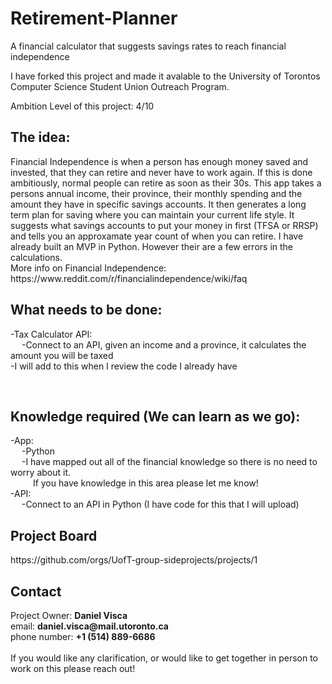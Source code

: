 # Retirement-Planner
A financial calculator that suggests savings rates to reach financial independence

I have forked this project and made it avalable to the University of Torontos Computer Science Student Union Outreach Program.

Ambition Level of this project: 4/10

<h2>The idea:</h2> 
<p>
Financial Independence is when a person has enough money saved and invested, that they can retire and never have to work again. If this is done ambitiously, normal people can retire as soon as their 30s.
This app takes a persons annual income, their province, their monthly spending and the amount they have in specific savings accounts.
It then generates a long term plan for saving where you can maintain your current life style. It suggests what savings accounts to put your money in first (TFSA or RRSP) and tells you an approxamate year count of when you can retire. I have already built an MVP
in Python. However their are a few errors in the calculations. <br>
More info on Financial Independence: https://www.reddit.com/r/financialindependence/wiki/faq

</p>

<h2>What needs to be done:</h2>
<p>
-Tax Calculator API: <br>
    &emsp; -Connect to an API, given an income and a province, it calculates the amount you will be taxed <br>
-I will add to this when I review the code I already have<br>
 </p>
<br>
<h2>Knowledge required (We can learn as we go):</h2>
<p>
-App: <br>
    &emsp; -Python <br>
    &emsp; -I have mapped out all of the financial knowledge so there is no need to worry about it. <br>
    &emsp; &emsp; If you have knowledge in this area please let me know! <br>
-API:<br>
    &emsp; -Connect to an API in Python (I have code for this that I will upload) <br>
</p>

<h2>Project Board</h2>
<p>
https://github.com/orgs/UofT-group-sideprojects/projects/1  <br>
</p>
<h2>Contact</h2>
<p>
  Project Owner: <strong>Daniel Visca</strong> <br>
  email: <strong>daniel.visca@mail.utoronto.ca</strong> <br> 
  phone number: <strong> +1 (514) 889-6686 </strong> <br>
  <br>
  If you would like any clarification, or would like to get together in person to work on this please reach out!
</p>
